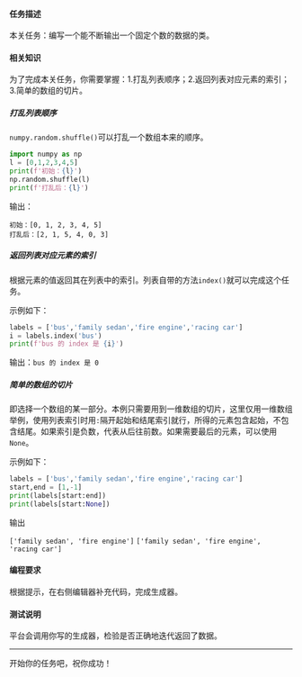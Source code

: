 

#### 任务描述


本关任务：编写一个能不断输出一个固定个数的数据的类。


#### 相关知识


为了完成本关任务，你需要掌握：1.打乱列表顺序；2.返回列表对应元素的索引；3.简单的数组的切片。

##### 打乱列表顺序

`numpy.random.shuffle()`可以打乱一个数组本来的顺序。

```python
import numpy as np
l = [0,1,2,3,4,5]
print(f'初始：{l}')
np.random.shuffle(l)
print(f'打乱后：{l}')
```

输出：

```
初始：[0, 1, 2, 3, 4, 5]
打乱后：[2, 1, 5, 4, 0, 3]
```

##### 返回列表对应元素的索引
根据元素的值返回其在列表中的索引。列表自带的方法`index()`就可以完成这个任务。

示例如下：

```python
labels = ['bus','family sedan','fire engine','racing car']
i = labels.index('bus')
print(f'bus 的 index 是 {i}')
```

输出：`bus 的 index 是 0`

##### 简单的数组的切片

即选择一个数组的某一部分。本例只需要用到一维数组的切片，这里仅用一维数组举例，使用列表索引时用`:`隔开起始和结尾索引就行，所得的元素包含起始，不包含结尾。如果索引是负数，代表从后往前数。如果需要最后的元素，可以使用`None`。

示例如下：

```python
labels = ['bus','family sedan','fire engine','racing car']
start,end = [1,-1]
print(labels[start:end])
print(labels[start:None])
```

输出

`['family sedan', 'fire engine']`
`['family sedan', 'fire engine', 'racing car']`

#### 编程要求

根据提示，在右侧编辑器补充代码，完成生成器。

#### 测试说明

平台会调用你写的生成器，检验是否正确地迭代返回了数据。


---
开始你的任务吧，祝你成功！
